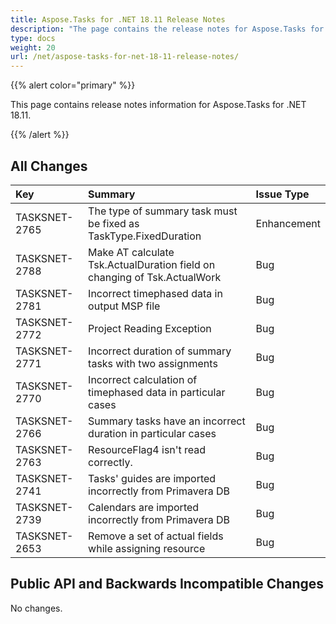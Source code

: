 ```yaml
---
title: Aspose.Tasks for .NET 18.11 Release Notes
description: "The page contains the release notes for Aspose.Tasks for .NET 18.11."
type: docs
weight: 20
url: /net/aspose-tasks-for-net-18-11-release-notes/
---
```


{{% alert color="primary" %}} 

This page contains release notes information for Aspose.Tasks for .NET 18.11.

{{% /alert %}}

## **All Changes**

|**Key**|**Summary**|**Issue Type**|
| :- | :- | :- |
|TASKSNET-2765|The type of summary task must be fixed as TaskType.FixedDuration|Enhancement|
|TASKSNET-2788|Make AT calculate Tsk.ActualDuration field on changing of Tsk.ActualWork|Bug|
|TASKSNET-2781|Incorrect timephased data in output MSP file|Bug|
|TASKSNET-2772|Project Reading Exception|Bug|
|TASKSNET-2771|Incorrect duration of summary tasks with two assignments|Bug|
|TASKSNET-2770|Incorrect calculation of timephased data in particular cases|Bug|
|TASKSNET-2766|Summary tasks have an incorrect duration in particular cases|Bug|
|TASKSNET-2763|ResourceFlag4 isn't read correctly.|Bug|
|TASKSNET-2741|Tasks' guides are imported incorrectly from Primavera DB|Bug|
|TASKSNET-2739|Calendars are imported incorrectly from Primavera DB|Bug|
|TASKSNET-2653|Remove a set of actual fields while assigning resource|Bug|
## **Public API and Backwards Incompatible Changes**
No changes.
